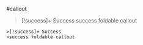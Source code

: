 #callout 

>[!success]+ Success
>success foldable callout

```
>[!success]+ Success
>success foldable callout
```